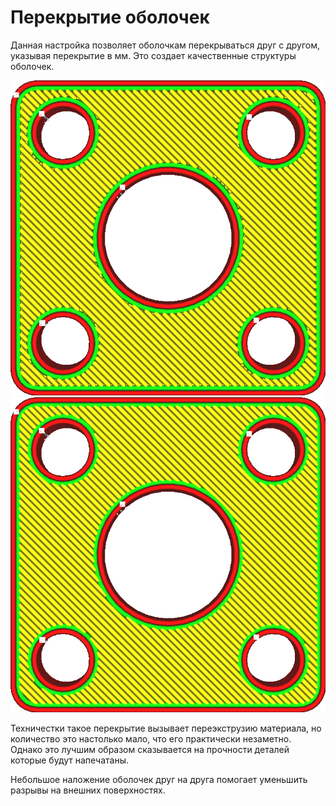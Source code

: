 Перекрытие оболочек
====
Данная настройка позволяет оболочкам перекрываться друг с другом, указывая перекрытие в мм. Это создает качественные структуры оболочек.

![Без перекрытия](../../../articles/images/skin_overlap_none.png)
![Имеется некоторое перекрытие](../../../articles/images/skin_overlap_20.png)

Техничестки такое перекрытие вызывает переэкструзию материала, но количество это настолько мало, что его практически незаметно. Однако это лучшим образом сказывается на прочности деталей которые будут напечатаны.

Небольшое наложение оболочек друг на друга помогает уменьшить разрывы на внешних поверхностях.